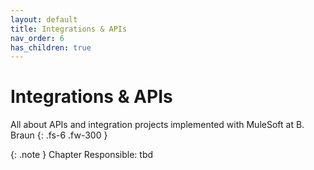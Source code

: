 ```yaml
---
layout: default
title: Integrations & APIs
nav_order: 6
has_children: true
---
```

# Integrations & APIs

All about APIs and integration projects implemented with MuleSoft at B. Braun
{: .fs-6 .fw-300 }

{: .note }
Chapter Responsible: tbd